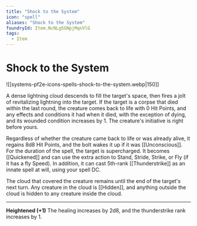 ```yaml
---
title: "Shock to the System"
icon: "spell"
aliases: "Shock to the System"
foundryId: Item.NcNLg5GNpjMqnVlG
tags:
  - Item
---
```


# Shock to the System
![[systems-pf2e-icons-spells-shock-to-the-system.webp|150]]

A dense lightning cloud descends to fill the target's space, then fires a jolt of revitalizing lightning into the target. If the target is a corpse that died within the last round, the creature comes back to life with 0 Hit Points, and any effects and conditions it had when it died, with the exception of dying, and its wounded condition increases by 1. The creature's initiative is right before yours.

Regardless of whether the creature came back to life or was already alive, it regains 8d8 Hit Points, and the bolt wakes it up if it was [[Unconscious]]. For the duration of the spell, the target is supercharged. It becomes [[Quickened]] and can use the extra action to Stand, Stride, Strike, or Fly (if it has a fly Speed). In addition, it can cast 5th-rank [[Thunderstrike]] as an innate spell at will, using your spell DC.

The cloud that covered the creature remains until the end of the target's next turn. Any creature in the cloud is [[Hidden]], and anything outside the cloud is hidden to any creature inside the cloud.

* * *

**Heightened (+1)** The healing increases by 2d8, and the thunderstrike rank increases by 1.
